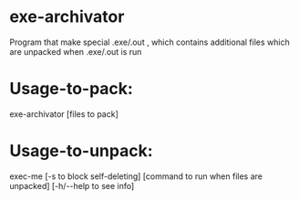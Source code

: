 # exe-archivator 
Program that make special .exe/.out , which contains additional files which are unpacked when .exe/.out is run  
# Usage-to-pack: 
exe-archivator [files to pack] 
# Usage-to-unpack: 
exec-me [-s to block self-deleting] [command to run when files are unpacked] [-h/--help to see info]
